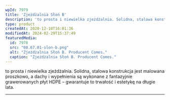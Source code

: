```yaml
---
wpId: 7979
title: 'Zjeżdżalnia Słoń B'
description: 'to prosta i niewielka zjeżdżalnia. Solidna, stalowa konstrukcja jest malowana proszkowo, a dachy i wypełnienia są wykonane z fantazyjnie grawerowanych płyt HDPE – gwarantuje to trwałość i estetykę na długie lata.'
type: product
createdAt: 2020-12-10T16:01:36
modifiedAt: 2024-02-29T15:37:49
featuredMedia:
  id: 7978
  src: "08.67.01-slon-b.png"
  alt: "Zjeżdżalnia Słoń B. Producent Comes."
  caption: "Zjeżdżalnia Słoń B. Producent Comes."
---
```



to prosta i niewielka zjeżdżalnia. Solidna, stalowa konstrukcja jest malowana proszkowo, a dachy i wypełnienia są wykonane z fantazyjnie grawerowanych płyt HDPE – gwarantuje to trwałość i estetykę na długie lata.

* * *